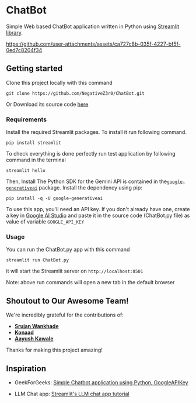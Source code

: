 # ChatBot
Simple Web based ChatBot application written in Python using [Streamlit library](https://streamlit.io/).



https://github.com/user-attachments/assets/ca727c8b-035f-4227-bf5f-0ed7c8204f34



## Getting started
Clone this project locally with this command
```
git clone https://github.com/NegativeZ3r0/ChatBot.git
```
Or Download its source code [here](https://github.com/NegativeZ3r0/ChatBot/archive/refs/heads/main.zip)



### Requirements
Install the required Streamlit packages. To install it run following command.
```
pip install streamlit
```

To check everything is done perfectly run test application by following command in the terminal
```
streamlit hello
```

Then, Install The Python SDK for the Gemini API is contained in the[`google-generativeai`](https://pypi.org/project/google-generativeai/) package. Install the dependency using pip:
```
pip install -q -U google-generativeai
```

To use this app, you'll need an API key. If you don't already have one, create a key in [Google AI Studio](https://makersuite.google.com/app/apikey) and paste it in the source code (ChatBot.py file) as value of variable `GOOGLE_API_KEY`



### Usage
You can run the ChatBot.py app with this command
```
streamlit run ChatBot.py
```
it will start the Streamlit server on 
`http://localhost:8501`

Note: above run commands will open a new tab in the default browser



## Shoutout to Our Awesome Team!

<!-- [Insert a cool graphic or image here, perhaps a team photo or a collaborative art piece.] -->

We're incredibly grateful for the contributions of:

* **[Srujan Wankhade](https://github.com/srujanwankhade)** <!-- [Brief description of their contributions] -->
* **[Konaad](https://github.com/smeet05)** <!-- [Brief description of their contributions] -->
* **[Aayush Kawale](https://www.linkedin.com/in/ayush-kawale-98243a31b?utm_source=share&utm_campaign=share_via&utm_content=profile&utm_medium=android_app)** <!-- [Brief description of their contributions] -->

Thanks for making this project amazing!



## Inspiration
- GeekForGeeks: [Simple Chatbot application using Python, GoogleAPIKey](https://www.geeksforgeeks.org/simple-chatbot-application-using-python-googleapikey/)

- LLM Chat app: [Streamlit's LLM chat app tutorial](https://docs.streamlit.io/develop/tutorials/llms/build-conversational-apps)
